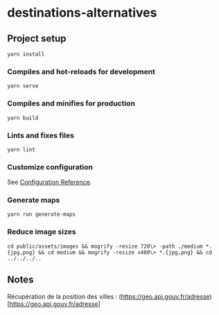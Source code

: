 # destinations-alternatives

## Project setup
```
yarn install
```

### Compiles and hot-reloads for development
```
yarn serve
```

### Compiles and minifies for production
```
yarn build
```

### Lints and fixes files
```
yarn lint
```

### Customize configuration
See [Configuration Reference](https://cli.vuejs.org/config/).


### Generate maps

```
yarn run generate-maps
```

### Reduce image sizes

```
cd public/assets/images && mogrify -resize 720\> -path ./medium *.{jpg,png} && cd medium && mogrify -resize x480\> *.{jpg,png} && cd ../../../..
```

## Notes

Récupération de la position des villes : (https://geo.api.gouv.fr/adresse)[https://geo.api.gouv.fr/adresse]